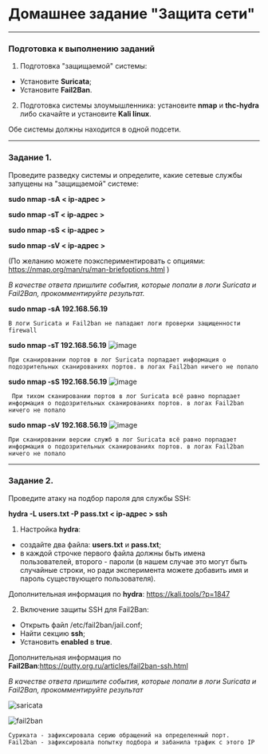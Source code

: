 # Домашнее задание "Защита сети"

------

### Подготовка к выполнению заданий

1. Подготовка "защищаемой" системы:

- Установите **Suricata**;
- Установите **Fail2Ban**.

2. Подготовка системы злоумышленника: установите **nmap** и **thc-hydra** либо скачайте и установите **Kali linux**.

Обе системы должны находится в одной подсети.

------

### Задание 1.

Проведите разведку системы и определите, какие сетевые службы запущены на "защищаемой" системе:

**sudo nmap -sA < ip-адрес >**

**sudo nmap -sT < ip-адрес >**

**sudo nmap -sS < ip-адрес >**

**sudo nmap -sV < ip-адрес >**

(По желанию можете поэкспериментировать с опциями: https://nmap.org/man/ru/man-briefoptions.html )


*В качестве ответа пришлите события, которые попали в логи Suricata и Fail2Ban, прокомментируйте результат.*

**sudo nmap -sA 192.168.56.19** 
>

    В логи Suricata и Fail2ban не пападают логи проверки защищенности firewall
    
**sudo nmap -sT 192.168.56.19**
![image](https://user-images.githubusercontent.com/105008137/187442150-5ca83e76-ca4b-453c-95e2-82e7f1b72a56.png)


    При сканировании портов в лог Suricata порпадает информация о подозрительных сканированиях портов. в логах Fail2ban ничего не попало

**sudo nmap -sS 192.168.56.19**
![image](https://user-images.githubusercontent.com/105008137/187444480-c699b35b-9dba-4e2c-8b57-7a6cb038b433.png)
     
     При тихом сканировании портов в лог Suricata всё равно порпадает информация о подозрительных сканированиях портов. в логах Fail2ban ничего не попало
     
**sudo nmap -sV 192.168.56.19**
![image](https://user-images.githubusercontent.com/105008137/187445002-fa7174d6-c263-4298-a2a9-12b555f941c4.png)

    При сканировании версии служб в лог Suricata всё равно порпадает информация о подозрительных сканированиях портов. в логах Fail2ban ничего не попало

------

### Задание 2.

Проведите атаку на подбор пароля для службы SSH:

**hydra -L users.txt -P pass.txt < ip-адрес > ssh**

1. Настройка **hydra**: 
 
 - создайте два файла: **users.txt** и **pass.txt**;
 - в каждой строчке первого файла должны быть имена пользователей, второго - пароли (в нашем случае это могут быть случайные строки, но ради эксперимента можете добавить имя и пароль существующего пользователя).

Дополнительная информация по **hydra**: https://kali.tools/?p=1847

2. Включение защиты SSH для Fail2Ban:

-  Открыть файл /etc/fail2ban/jail.conf;
-  Найти секцию **ssh**;
-  Установить **enabled**  в **true**.

Дополнительная информация по **Fail2Ban**:https://putty.org.ru/articles/fail2ban-ssh.html



*В качестве ответа пришлите события, которые попали в логи Suricata и Fail2Ban, прокомментируйте результат*

![saricata](https://user-images.githubusercontent.com/105008137/187447853-0ffc6b50-bfaf-4f4e-9dca-03d05ff22115.png "saricata")

![fail2ban](https://user-images.githubusercontent.com/105008137/187447959-1ab685dc-dddb-4d84-b06b-a40e15b98256.png "fail2ban")

    Суриката - зафиксировала серию обращений на определенный порт.
    Fail2ban - зафиксировала попытку подбора и забанила трафик с этого IP

